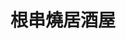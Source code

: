 ---
title: "根串燒居酒屋"
description: "根串燒居酒屋"
layout: shop
keywords:
  - 美食競賽
  - 台灣美食
  - 美食精選
datePublished: "2025-06-30"
dateModified: "2025-07-02"
city: "台南市"
district: "中西區"
address: "台南市中西區康樂街341號"
phone: "062239881"
geo: "22.99896311002549, 120.19653251440673"
google_map: "https://maps.app.goo.gl/TCYDsQMWYbjFYRYw5"
footinder: "https://footinder.com.tw/%E5%8F%B0%E5%8D%97%E5%B8%82%E4%B8%AD%E8%A5%BF%E5%8D%80/104884/"
official: "https://www.facebook.com/profile.php?id=100064150387154"
award:
  - name: "500盤"
    year: "2024"
    entries:
      - dishes:
          - "白蘿蔔漬"

---